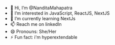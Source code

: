 - 👋 Hi, I’m @NanditaMahapatra
- 👀 I’m interested in JavaScript, ReactJS, NextJS
- 🌱 I’m currently learning NextJs
- 📫 Reach me on linkedIn
- 😄 Pronouns: She/Her
- ⚡ Fun fact: i'm hyperextendable

<!---
NanditaMahapatra/NanditaMahapatra is a ✨ special ✨ repository because its `README.md` (this file) appears on your GitHub profile.
You can click the Preview link to take a look at your changes.
--->
